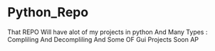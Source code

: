 # Python_Repo
That REPO Will have alot of my projects in python And Many Types : Compliling And Decompliling And Some OF Gui Projects Soon AP 
